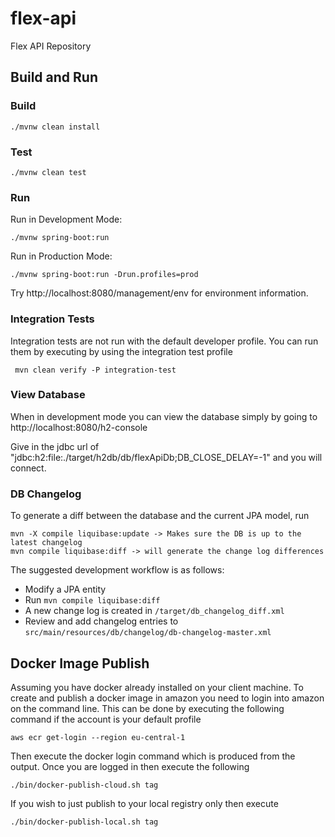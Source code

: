 # flex-api
Flex API Repository


## Build and Run

### Build

    ./mvnw clean install

### Test

    ./mvnw clean test
    
### Run
   
Run in Development Mode:
   
    ./mvnw spring-boot:run
       
Run in Production Mode:
       
    ./mvnw spring-boot:run -Drun.profiles=prod
       
Try http://localhost:8080/management/env for environment information.

### Integration Tests

Integration tests are not run with the default developer profile. You can run them by executing by using the integration test profile

     mvn clean verify -P integration-test

### View Database

When in development mode you can view the database simply by going to http://localhost:8080/h2-console

Give in the jdbc url of "jdbc:h2:file:./target/h2db/db/flexApiDb;DB_CLOSE_DELAY=-1" and you will connect.


### DB Changelog

To generate a diff between the database and the current JPA model, run

    mvn -X compile liquibase:update -> Makes sure the DB is up to the latest changelog
    mvn compile liquibase:diff -> will generate the change log differences
    
The suggested development workflow is as follows:

- Modify a JPA entity
- Run `mvn compile liquibase:diff`
- A new change log is created in `/target/db_changelog_diff.xml`
- Review and add changelog entries to `src/main/resources/db/changelog/db-changelog-master.xml`

## Docker Image Publish

Assuming you have docker already installed on your client machine. 
To create and publish a docker image in amazon you need to login into amazon on the command line. This can be done by
executing the following command if the account is your default profile
    
    aws ecr get-login --region eu-central-1
    
Then execute the docker login command which is produced from the output. Once you are logged in then execute the following

    ./bin/docker-publish-cloud.sh tag

If you wish to just publish to your local registry only then execute 

    ./bin/docker-publish-local.sh tag
